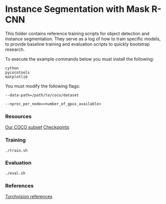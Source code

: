 # Instance Segmentation with Mask R-CNN
 
This folder contains reference training scripts for object detection and instance segmentation.
They serve as a log of how to train specific models, to provide baseline
training and evaluation scripts to quickly bootstrap research.

To execute the example commands below you must install the following:

```
cython
pycocotools
matplotlib
```

You must modify the following flags:

`--data-path=/path/to/coco/dataset`

`--nproc_per_node=<number_of_gpus_available>`

### Resources
[Our COCO subset](https://www.kaggle.com/datasets/phongvt2k4/coco-2017-subset)
[Checkpoints](https://www.kaggle.com/models/phongvt2k4/checkpoint-mask-rcnn)

### Training
```
./train.sh
```

### Evaluation
```
./eval.sh
```

### References
[Torchvision references](https://github.com/pytorch/vision/tree/main/references)